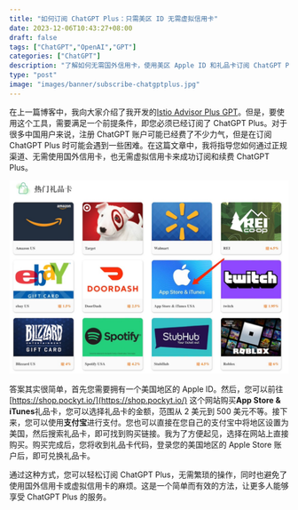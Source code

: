 ```yaml
---
title: "如何订阅 ChatGPT Plus：只需美区 ID 无需虚拟信用卡"
date: 2023-12-06T10:43:27+08:00
draft: false
tags: ["ChatGPT","OpenAI","GPT"]
categories: ["ChatGPT"]
description: "了解如何无需国外信用卡，使用美区 Apple ID 和礼品卡订阅 ChatGPT Plus，轻松获得 Istio Advisor Plus GPT。"
type: "post"
image: "images/banner/subscribe-chatgptplus.jpg"
---
```


在上一篇博客中，我向大家介绍了我开发的[Istio Advisor Plus GPT](https://chat.openai.com/g/g-pv9WQ7xgm-istio-advisor)。但是，要使用这个工具，需要满足一个前提条件，即您必须已经订阅了 ChatGPT Plus。对于很多中国用户来说，注册 ChatGPT 账户可能已经费了不少力气，但是在订阅 ChatGPT Plus 时可能会遇到一些困难。在这篇文章中，我将指导您如何通过正规渠道、无需使用国外信用卡，也无需虚拟信用卡来成功订阅和续费 ChatGPT Plus。

![PockytShop 中的礼品卡](pockyshop.jpg)

答案其实很简单，首先您需要拥有一个美国地区的 Apple ID。然后，您可以前往 [https://shop.pockyt.io/](https://shop.pockyt.io/) 这个网站购买**App Store & iTunes**礼品卡，您可以选择礼品卡的金额，范围从 2 美元到 500 美元不等。接下来，您可以使用**支付宝**进行支付。您也可以直接在您自己的支付宝中将地区设置为美国，然后搜索礼品卡，即可找到购买链接。我为了方便起见，选择在网站上直接购买。购买完成后，您将收到礼品卡代码，登录您的美国地区的 Apple Store 账户后，即可兑换礼品卡。

通过这种方式，您可以轻松订阅 ChatGPT Plus，无需繁琐的操作，同时也避免了使用国外信用卡或虚拟信用卡的麻烦。这是一个简单而有效的方法，让更多人能够享受 ChatGPT Plus 的服务。

